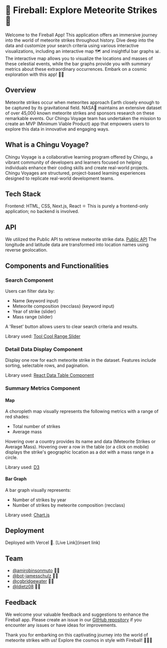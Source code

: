 # 🌠 Fireball: Explore Meteorite Strikes 🌠

Welcome to the Fireball App! This application offers an immersive journey into the world of meteorite strikes throughout history. Dive deep into the data and customize your search criteria using various interactive visualizations, including an interactive map 🗺️ and insightful bar graphs 📊. The interactive map allows you to visualize the locations and masses of these celestial events, while the bar graphs provide you with summary metrics about these extraordinary occurrences. Embark on a cosmic exploration with this app! 🚀✨

## Overview

Meteorite strikes occur when meteorites approach Earth closely enough to be captured by its gravitational field. NASA🚀 maintains an extensive dataset of over 45,000 known meteorite strikes and sponsors research on these remarkable events. Our Chingu Voyage team has undertaken the mission to create an MVP (Minimum Viable Product) app that empowers users to explore this data in innovative and engaging ways.

## What is a Chingu Voyage?

Chingu Voyage is a collaborative learning program offered by Chingu, a vibrant community of developers and learners focused on helping individuals enhance their coding skills and create real-world projects. Chingu Voyages are structured, project-based learning experiences designed to replicate real-world development teams.

## Tech Stack

Frontend: HTML, CSS, Next.js, React ⚛️
This is purely a frontend-only application; no backend is involved.

## API

We utilized the Public API to retrieve meteorite strike data. [Public API](https://data.nasa.gov/resource/gh4g-9sfh.json)
The longitude and latitude data are transformed into location names using reverse geolocation.

## Components and Functionalities

### Search Component

Users can filter data by:

- Name (keyword input)
- Meteorite composition (recclass) (keyword input)
- Year of strike (slider)
- Mass range (slider)

A 'Reset' button allows users to clear search criteria and results.

Library used: [Tool Cool Range Slider](https://github.com/mzusin/toolcool-range-slider)

### Detail Data Display Component

Display one row for each meteorite strike in the dataset.
Features include sorting, selectable rows, and pagination.

Library used: [React Data Table Component](https://www.npmjs.com/package/react-data-table-component)

### Summary Metrics Component

#### Map

A choropleth map visually represents the following metrics with a range of red shades:

- Total number of strikes
- Average mass

Hovering over a country provides its name and data (Meteorite Strikes or Average Mass).
Hovering over a row in the table (or a click on mobile) displays the strike's geographic location as a dot with a mass range in a circle.

Library used: [D3](https://d3js.org/)

#### Bar Graph

A bar graph visually represents:

- Number of strikes by year
- Number of strikes by meteorite composition (recclass)

Library used: [Chart.js](https://www.chartjs.org/)

## Deployment

Deployed with Vercel 🚀.
[Live Link](insert link)

## Team

- [@amirobinsonmuto](https://github.com/amirobinsonmuto) 👩‍💻
- [@bot-jamesschulz](https://github.com/bot-jamesschulz) 👨‍💻
- [@cgbridgewater](https://github.com/cgbridgewater) 👨‍💻
- [@ldietz08](https://github.com/ldietz08) 👩‍💻

## Feedback

We welcome your valuable feedback and suggestions to enhance the Fireball app. Please create an issue in our [GitHub repository](https://github.com/chingu-voyages/v45-tier2-team-23) if you encounter any issues or have ideas for improvements.

Thank you for embarking on this captivating journey into the world of meteorite strikes with us! Explore the cosmos in style with Fireball! 🌌🔭✨
